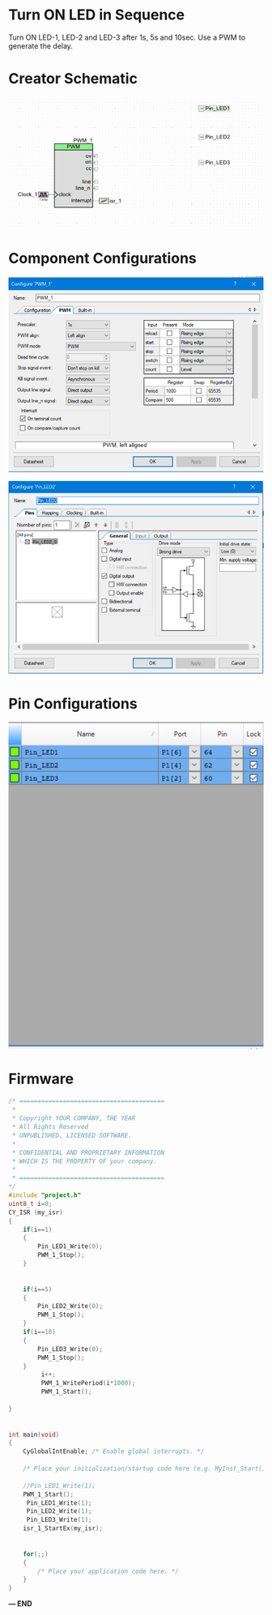 # Turn ON LED in Sequence

Turn ON LED-1, LED-2 and LED-3 after 1s, 5s and 10sec. Use a PWM to generate the delay. 

# Creator Schematic

![Lab_Component.PNG](Turn%20ON%20LED%20in%20Sequence%20fffd051c359e8131b981d2e0687d0fe9/Lab_Component.png)

# Component Configurations

                                             

![PWM_Configuration.PNG](Turn%20ON%20LED%20in%20Sequence%20fffd051c359e8131b981d2e0687d0fe9/PWM_Configuration.png)

![LED Configuration.PNG](Turn%20ON%20LED%20in%20Sequence%20fffd051c359e8131b981d2e0687d0fe9/LED_Configuration.png)

# Pin Configurations

![Pin_Configuration.PNG](Turn%20ON%20LED%20in%20Sequence%20fffd051c359e8131b981d2e0687d0fe9/Pin_Configuration.png)

# Firmware

```c
/* ========================================
 *
 * Copyright YOUR COMPANY, THE YEAR
 * All Rights Reserved
 * UNPUBLISHED, LICENSED SOFTWARE.
 *
 * CONFIDENTIAL AND PROPRIETARY INFORMATION
 * WHICH IS THE PROPERTY OF your company.
 *
 * ========================================
*/
#include "project.h"
uint8_t i=0;
CY_ISR (my_isr)
{
    if(i==1)
    {
        Pin_LED1_Write(0);        
        PWM_1_Stop();
    }
    

    if(i==5)
    {
        Pin_LED2_Write(0);        
        PWM_1_Stop();
    }
    if(i==10)
    {
        Pin_LED3_Write(0);        
        PWM_1_Stop();
    }
         i++;   
         PWM_1_WritePeriod(i*1000);
         PWM_1_Start();
      
} 
   

int main(void)
{
    CyGlobalIntEnable; /* Enable global interrupts. */

    /* Place your initialization/startup code here (e.g. MyInst_Start()) */

    //Pin_LED1_Write(1);
    PWM_1_Start();
     Pin_LED1_Write(1);
     Pin_LED2_Write(1);
     Pin_LED3_Write(1);
    isr_1_StartEx(my_isr);
    
  
    for(;;)
    {
        /* Place your application code here. */
    }
}
```

**— END**